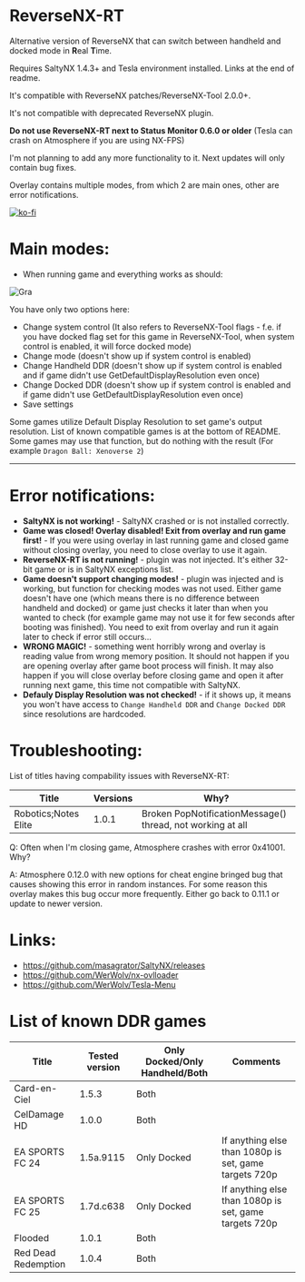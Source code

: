 # ReverseNX-RT

Alternative version of ReverseNX that can switch between handheld and docked mode in **R**eal **T**ime.

Requires SaltyNX 1.4.3+ and Tesla environment installed. Links at the end of readme.

It's compatible with ReverseNX patches/ReverseNX-Tool 2.0.0+.

It's not compatible with deprecated ReverseNX plugin.

**Do not use ReverseNX-RT next to Status Monitor 0.6.0 or older** (Tesla can crash on Atmosphere if you are using NX-FPS)

I'm not planning to add any more functionality to it. Next updates will only contain bug fixes.

Overlay contains multiple modes, from which 2 are main ones, other are error notifications.

[![ko-fi](https://www.ko-fi.com/img/githubbutton_sm.svg)](https://ko-fi.com/N4N5UMFN)

# Main modes:
- When running game and everything works as should:

![Gra](https://i.imgur.com/ThUbEZ6.jpg) 

You have only two options here:
* Change system control (It also refers to ReverseNX-Tool flags - f.e. if you have docked flag set for this game in ReverseNX-Tool, when system control is enabled, it will force docked mode)
* Change mode (doesn't show up if system control is enabled)
* Change Handheld DDR (doesn't show up if system control is enabled and if game didn't use GetDefaultDisplayResolution even once)
* Change Docked DDR (doesn't show up if system control is enabled and if game didn't use GetDefaultDisplayResolution even once)
* Save settings

Some games utilize Default Display Resolution to set game's output resolution. List of known compatible games is at the bottom of README. Some games may use that function, but do nothing with the result (For example `Dragon Ball: Xenoverse 2`)

---

# Error notifications:
- **SaltyNX is not working!** - SaltyNX crashed or is not installed correctly.
- **Game was closed! Overlay disabled! Exit from overlay and run game first!** - If you were using overlay in last running game and closed game without closing overlay, you need to close overlay to use it again.
- **ReverseNX-RT is not running!** - plugin was not injected. It's either 32-bit game or is in SaltyNX exceptions list.
- **Game doesn't support changing modes!** - plugin was injected and is working, but function for checking modes was not used. Either game doesn't have one (which means there is no difference between handheld and docked) or game just checks it later than when you wanted to check (for example game may not use it for few seconds after booting was finished). You need to exit from overlay and run it again later to check if error still occurs...
- **WRONG MAGIC!** - something went horribly wrong and overlay is reading value from wrong memory position. It should not happen if you are opening overlay after game boot process will finish. It may also happen if you will close overlay before closing game and open it after running next game, this time not compatible with SaltyNX.
- **Defauly Display Resolution was not checked!** - if it shows up, it means you won't have access to `Change Handheld DDR` and `Change Docked DDR` since resolutions are hardcoded.

# Troubleshooting:
List of titles having compability issues with ReverseNX-RT:

| Title | Versions | Why? |
| ------------- | ------------- | ------------- |
| Robotics;Notes Elite | 1.0.1 | Broken PopNotificationMessage() thread, not working at all |

Q: Often when I'm closing game, Atmosphere crashes with error 0x41001. Why?

A: Atmosphere 0.12.0 with new options for cheat engine bringed bug that causes showing this error in random instances. For some reason this overlay makes this bug occur more frequently. Either go back to 0.11.1 or update to newer version.

# Links:

- https://github.com/masagrator/SaltyNX/releases
- https://github.com/WerWolv/nx-ovlloader
- https://github.com/WerWolv/Tesla-Menu

# List of known DDR games
| Title | Tested version | Only Docked/Only Handheld/Both | Comments |
| ------------- | ------------- | ------------- | ------------- |
| Card-en-Ciel | 1.5.3 | Both |  |
| CelDamage HD | 1.0.0 | Both |  |
| EA SPORTS FC 24 | 1.5a.9115 | Only Docked | If anything else than 1080p is set, game targets 720p |
| EA SPORTS FC 25 | 1.7d.c638 | Only Docked | If anything else than 1080p is set, game targets 720p |
| Flooded | 1.0.1 | Both |  |
| Red Dead Redemption | 1.0.4 | Both |  |
